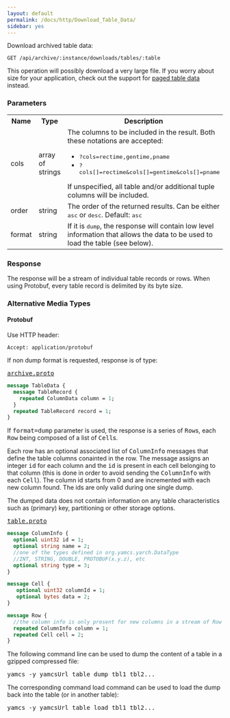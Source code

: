 ```yaml
---
layout: default
permalink: /docs/http/Download_Table_Data/
sidebar: yes
---
```


Download archived table data:

    GET /api/archive/:instance/downloads/tables/:table
    
<div class="hint">
This operation will possibly download a very large file. If you worry about size for your application, check out the support for <a href="/docs/http/List_Table_Data/">paged table data</a> instead.
</div>


### Parameters

<table class="inline">
    <tr>
        <th>Name</th>
        <th>Type</th>
        <th>Description</th>
    </tr>
    <tr>
        <td class="code">cols</td>
        <td class="code">array of strings</td>
        <td>
            The columns to be included in the result. Both these notations are accepted:
            <ul>
                <li><tt>?cols=rectime,gentime,pname</tt></li>
                <li><tt>?cols[]=rectime&cols[]=gentime&cols[]=pname</tt></li>
            </ul>
            If unspecified, all table and/or additional tuple columns will be included.
        </td>
    </tr>
    <tr>
        <td class="code">order</td>
        <td class="code">string</td>
        <td>The order of the returned results. Can be either <tt>asc</tt> or <tt>desc</tt>. Default: <tt>asc</tt></td>
    </tr>
    <tr>
        <td class="code">format</td>
        <td class="code">string</td>
        <td>If it is <tt>dump</tt>, the response will contain low level information that allows the data to be used to load the table (see below).</td>
    </tr>
</table>


### Response

The response will be a stream of individual table records or rows. When using Protobuf, every table record is delimited by its byte size. 

### Alternative Media Types

#### Protobuf

Use HTTP header:

    Accept: application/protobuf
    
If non dump format is requested, response is of type:

<pre class="r header"><a href="/docs/http/archive.proto/">archive.proto</a></pre>
```proto
message TableData {
  message TableRecord {
    repeated ColumnData column = 1;
  }
  repeated TableRecord record = 1;
}
```

If <tt>format=dump</tt> parameter is used, the response is a series of <tt>Row</tt>s, each <tt>Row</tt> being composed of a list of <tt>Cell</tt>s.

Each row has an optional associated list of <tt>ColumnInfo</tt> messages that define the table columns conainted in the row. The <ColumnInfo> message assigns an integer <tt>id</tt> for each column and the <tt>id</tt> is present in each cell belonging to that column (this is done in order to avoid sending the <tt>ColumnInfo</tt> with each <tt>Cell</tt>). The column id starts from 0 and are incremented with each new column found. The ids are only valid during one single dump.

The dumped data does not contain information on any table characteristics such as (primary) key, partitioning or other storage options.


<pre class="r header"><a href="/docs/http/table.proto/">table.proto</a></pre>
```proto
message ColumnInfo {
  optional uint32 id = 1;
  optional string name = 2;
  //one of the types defined in org.yamcs.yarch.DataType
  //INT, STRING, DOUBLE, PROTOBUF(x.y.z), etc
  optional string type = 3; 
}

message Cell {
   optional uint32 columnId = 1; 
   optional bytes data = 2;
}

message Row {
  //the column info is only present for new columns in a stream of Row messages
  repeated ColumnInfo column = 1; 
  repeated Cell cell = 2;
}
```


<div class="hint">
The following command line can be used to dump the content of a table in a gzipped compressed file:
<pre>yamcs -y yamcsUrl table dump tbl1 tbl2...</pre>

The corresponding command load command can be used to load the dump back into the table (or in another table):
<pre>yamcs -y yamcsUrl table load tbl1 tbl2...</pre>


</div>

